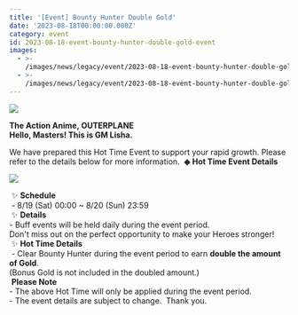 ```yaml
---
title: '[Event] Bounty Hunter Double Gold'
date: '2023-08-18T00:00:00.000Z'
category: event
id: 2023-08-18-event-bounty-hunter-double-gold-event
images:
  - >-
    /images/news/legacy/event/2023-08-18-event-bounty-hunter-double-gold-event/d868f7e7a2b040b8bf80c902a7330b82.webp
  - >-
    /images/news/legacy/event/2023-08-18-event-bounty-hunter-double-gold-event/b99196c80bfe43fc8f72069de091a5f2_002.webp
---
```


![](/images/news/legacy/event/2023-08-18-event-bounty-hunter-double-gold-event/d868f7e7a2b040b8bf80c902a7330b82.webp)

**The Action Anime, OUTERPLANE  
Hello, Masters! This is GM Lisha.**  
  
We have prepared this Hot Time Event to support your rapid growth. Please refer to the details below for more information.  **◈** **Hot Time Event Details**

![](/images/news/legacy/event/2023-08-18-event-bounty-hunter-double-gold-event/b99196c80bfe43fc8f72069de091a5f2_002.webp)

  
 ✨ **Schedule**   
 - 8/19 (Sat) 00:00 ~ 8/20 (Sun) 23:59  
 ✨ **Details**  
\- Buff events will be held daily during the event period.  
Don't miss out on the perfect opportunity to make your Heroes stronger!  ✨ **Hot Time Details**  
 - Clear Bounty Hunter during the event period to earn **double the amount of Gold**.  
(Bonus Gold is not included in the doubled amount.)  
 **Please Note**   
\- The above Hot Time will only be applied during the event period.  
\- The event details are subject to change.  Thank you.
